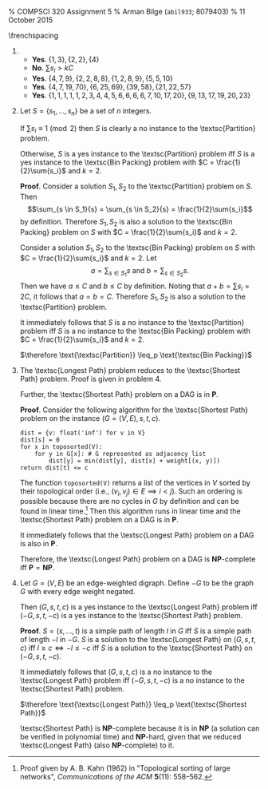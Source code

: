 % COMPSCI 320 Assignment 5
% Arman Bilge (`abil933`\; 8079403)
% 11 October 2015

\frenchspacing

1.  * **Yes**. $\left\{1,3\right\}, \left\{2,2\right\}, \left\{4\right\}$
    * **No**. $\sum{s_i} > kC$
    * **Yes**. $\left\{4,7,9\right\}, \left\{2,2,8,8\right\}, \left\{1,2,8,9\right\}, \left\{5,5,10\right\}$
    * **Yes**. $\left\{4,7,19,70\right\}, \left\{6,25,69\right\}, \left\{39,58\right\}, \left\{21,22,57\right\}$
    * **Yes**. $\left\{1,1,1,1,1,2,3,4,4,5,6,6,6,6,7,10,17,20\right\}, \left\{9,13,17,19,20,23\right\}$

2.  Let $S = \left\{s_1,\ldots,s_n\right\}$ be a set of $n$ integers.

    If $\sum{s_i} \equiv 1 \pmod 2$ then $S$ is clearly a no instance to the \textsc{Partition} problem.

    Otherwise, $S$ is a yes instance to the \textsc{Partition} problem iff $S$ is a yes instance to the \textsc{Bin Packing} problem with $C = \frac{1}{2}\sum{s_i}$ and $k = 2$.

    **Proof**. Consider a solution $S_1, S_2$ to the \textsc{Partition} problem on $S$.
    Then $$\sum_{s \in S_1}{s} = \sum_{s \in S_2}{s} = \frac{1}{2}\sum{s_i}$$ by definition.
    Therefore $S_1, S_2$ is also a solution to the \textsc{Bin Packing} problem on $S$ with $C = \frac{1}{2}\sum{s_i}$ and $k = 2$.

    Consider a solution $S_1, S_2$ to the \textsc{Bin Packing} problem on $S$ with $C = \frac{1}{2}\sum{s_i}$ and $k = 2$.
    Let $$a = \sum_{s \in S_1}{s} \text{ and } b = \sum_{s \in S_2}{s}.$$
    Then we have $a \leq C$ and $b \leq C$ by definition.
    Noting that $a + b = \sum{s_i} = 2C$, it follows that $a = b = C$.
    Therefore $S_1, S_2$ is also a solution to the \textsc{Partition} problem.

    It immediately follows that $S$ is a no instance to the \textsc{Partition} problem iff $S$ is a no instance to the \textsc{Bin Packing} problem with $C = \frac{1}{2}\sum{s_i}$ and $k = 2$.

    $\therefore \text{\textsc{Partition}} \leq_p \text{\textsc{Bin Packing}}$

3.  The \textsc{Longest Path} problem reduces to the \textsc{Shortest Path} problem.
    Proof is given in problem 4.

    Further, the \textsc{Shortest Path} problem on a DAG is in **P**.

    **Proof**. Consider the following algorithm for the \textsc{Shortest Path} problem on the instance $\left(G = \left(V, E\right), s, t, c\right)$.

    ```{.Python}
    dist = {v: float('inf') for v in V}
    dist[s] = 0
    for x in toposorted(V):
        for y in G[x]: # G represented as adjacency list
            dist[y] = min(dist[y], dist[x] + weight[(x, y)])
    return dist[t] <= c
    ```

    The function `toposorted(V)` returns a list of the vertices in $V$ sorted by their topological order (i.e., $\left(v_i, v_j\right) \in E \implies i < j$).
    Such an ordering is possible because there are no cycles in $G$ by definition and can be found in linear time.[^Kahn]
    Then this algorithm runs in linear time and the \textsc{Shortest Path} problem on a DAG is in **P**.

    It immediately follows that the \textsc{Longest Path} problem on a DAG is also in **P**.

    Therefore, the \textsc{Longest Path} problem on a DAG is **NP**-complete iff $\mathbf{P} = \mathbf{NP}$.

4.  Let $G = \left(V, E\right)$ be an edge-weighted digraph.
    Define $-G$ to be the graph $G$ with every edge weight negated.

    Then $\left(G, s, t, c\right)$ is a yes instance to the \textsc{Longest Path} problem iff $\left(-G, s, t, -c\right)$ is a yes instance to the \textsc{Shortest Path} problem.

    **Proof**. $S = \left(s,\ldots,t\right)$ is a simple path of length $l$ in $G$ iff $S$ is a simple path of length $-l$ in $-G$.
    $S$ is a solution to the \textsc{Longest Path} on $\left(G, s, t, c\right)$ iff $l \geq c \iff -l \leq -c$ iff $S$ is a solution to the \textsc{Shortest Path} on $\left(-G, s, t, -c\right)$.

    It immediately follows that $\left(G, s, t, c\right)$ is a no instance to the \textsc{Longest Path} problem iff $\left(-G, s, t, -c\right)$ is a no instance to the \textsc{Shortest Path} problem.

    $\therefore \text{\textsc{Longest Path}} \leq_p \text{\textsc{Shortest Path}}$

    \textsc{Shortest Path} is **NP**-complete because it is in **NP** (a solution can be verified in polynomial time) and **NP**-hard, given that we reduced \textsc{Longest Path} (also **NP**-complete) to it.

[^Kahn]: Proof given by A. B. Kahn (1962) in "Topological sorting of large networks", *Communications of the ACM* **5**(11): 558–562.
